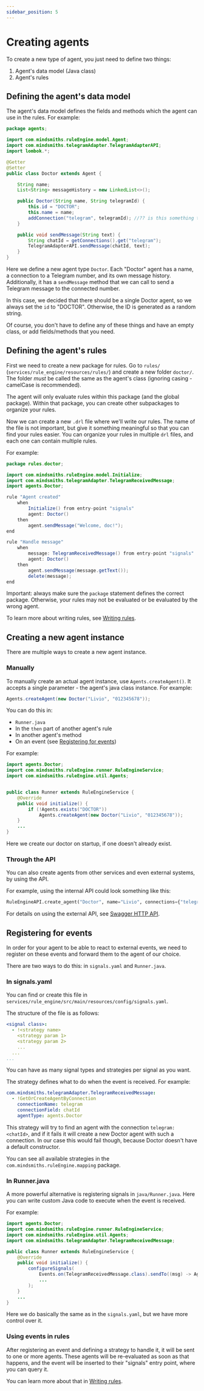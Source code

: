 ```yaml
---
sidebar_position: 5
---
```


# Creating agents

To create a new type of agent, you just need to define two things:
1. Agent's data model (Java class)
2. Agent's rules

## Defining the agent's data model
The agent's data model defines the fields and methods which the agent can use in the rules. For example:

```java title="java/agents/Doctor.java"
package agents;

import com.mindsmiths.ruleEngine.model.Agent;
import com.mindsmiths.telegramAdapter.TelegramAdapterAPI;
import lombok.*;

@Getter
@Setter
public class Doctor extends Agent {

    String name;
    List<String> messageHistory = new LinkedList<>();

    public Doctor(String name, String telegramId) {
        this.id = "DOCTOR";
        this.name = name;
        addConnection("telegram", telegramId); //?? is this something that we still use
    }

    public void sendMessage(String text) {
        String chatId = getConnections().get("telegram");
        TelegramAdapterAPI.sendMessage(chatId, text);
    }
}
```

Here we define a new agent type `Doctor`. Each "Doctor" agent has a name, a connection to a Telegram number, and its own message history.
Additionally, it has a `sendMessage` method that we can call to send a Telegram message to the connected number.

In this case, we decided that there should be a single Doctor agent, so we always set the `id` to "DOCTOR".
Otherwise, the ID is generated as a random string.

Of course, you don't have to define any of these things and have an empty class, or add fields/methods that you need.


## Defining the agent's rules
First we need to create a new package for rules.
Go to `rules/` (`services/rule_engine/resources/rules/`) and create a new folder `doctor/`.
The folder *must* be called the same as the agent's class (ignoring casing - camelCase is recommended).

The agent will only evaluate rules within this package (and the global package).
Within that package, you can create other subpackages to organize your rules.

Now we can create a new `.drl` file where we'll write our rules.
The name of the file is not important, but give it something meaningful so that you can find your rules easier.
You can organize your rules in multiple `drl` files, and each one can contain multiple rules.

For example:
```java title="rules/doctor/Conversation.drl"
package rules.doctor;

import com.mindsmiths.ruleEngine.model.Initialize;
import com.mindsmiths.telegramAdapter.TelegramReceivedMessage;
import agents.Doctor;

rule "Agent created"
    when
        Initialize() from entry-point "signals"
        agent: Doctor()
    then
        agent.sendMessage("Welcome, doc!");
end

rule "Handle message"
    when
        message: TelegramReceivedMessage() from entry-point "signals"
        agent: Doctor()
    then
        agent.sendMessage(message.getText());
        delete(message);
end
```

Important: always make sure the `package` statement defines the correct package.
Otherwise, your rules may not be evaluated or be evaluated by the wrong agent.

To learn more about writing rules, see [Writing rules](./writing-rules).


## Creating a new agent instance
There are multiple ways to create a new agent instance.

### Manually
To manually create an actual agent instance, use `Agents.createAgent()`. It accepts a single parameter - the agent's java class instance.
For example:
```java
Agents.createAgent(new Doctor("Livio", "012345678"));
```

You can do this in:
- `Runner.java`
- In the `then` part of another agent's rule
- In another agent's method
- On an event (see [Registering for events](#registering-for-events))

For example:
```java title="java/Runner.java"
import agents.Doctor;
import com.mindsmiths.ruleEngine.runner.RuleEngineService;
import com.mindsmiths.ruleEngine.util.Agents;


public class Runner extends RuleEngineService {
    @Override
    public void initialize() {
        if (!Agents.exists("DOCTOR"))
            Agents.createAgent(new Doctor("Livio", "012345678"));
    }
    ...
}
```

Here we create our doctor on startup, if one doesn't already exist.

### Through the API
You can also create agents from other services and even external systems, by using the API.

For example, using the internal API could look something like this:
```python
RuleEngineAPI.create_agent("Doctor", name="Livio", connections={"telegram": "012345678"})
```

For details on using the external API, see [Swagger HTTP API](pathname:///asyncapi).


## Registering for events
In order for your agent to be able to react to external events, we need to register on these events and forward them to the agent of our choice.

There are two ways to do this: in `signals.yaml` and `Runner.java`.

### In signals.yaml
You can find or create this file in `services/rule_engine/src/main/resources/config/signals.yaml`.

The structure of the file is as follows:
```yaml
<signal class>:
  - !<strategy name>
    <strategy param 1>
    <strategy param 2>
    ...
  ...
...
```

You can have as many signal types and strategies per signal as you want.

The strategy defines what to do when the event is received. For example:
```yaml title="services/rule_engine/resources/config/signals.yaml"
com.mindsmiths.telegramAdapter.TelegramReceivedMessage:
  - !GetOrCreateAgentByConnection
    connectionName: telegram
    connectionField: chatId
    agentType: agents.Doctor
```
This strategy will try to find an agent with the connection `telegram:<chatId>`, and if it fails it will create a new
Doctor agent with such a connection. In our case this would fail though, because Doctor doesn't have a default constructor.

You can see all available strategies in the `com.mindsmiths.ruleEngine.mapping` package.


### In Runner.java
A more powerful alternative is registering signals in `java/Runner.java`. Here you can write custom Java code to execute when the event is received.

For example:
```java title="java/Runner.java"
import agents.Doctor;
import com.mindsmiths.ruleEngine.runner.RuleEngineService;
import com.mindsmiths.ruleEngine.util.Agents;
import com.mindsmiths.telegramAdapter.TelegramReceivedMessage;

public class Runner extends RuleEngineService {
    @Override
    public void initialize() {
        configureSignals(
            Events.on(TelegramReceivedMessage.class).sendTo((msg) -> Agents.getOrCreateByConnection("telegram", msg.getChatId(), new Doctor()),
            ...
        );
    }
    ...
}
```

Here we do basically the same as in the `signals.yaml`, but we have more control over it.

### Using events in rules
After registering an event and defining a strategy to handle it, it will be sent to one or more agents.
These agents will be re-evaluated as soon as that happens, and the event will be inserted to their "signals" entry point, where you can query it.

You can learn more about that in [Writing rules](./writing-rules).
